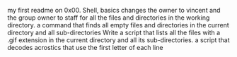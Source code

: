 my first readme on 0x00. Shell, basics
 changes the owner to vincent and the group owner to staff for all the files and directories in the working directory.
 a command that finds all empty files and directories in the current directory and all sub-directories
Write a script that lists all the files with a .gif extension in the current directory and all its sub-directories.
 a script that decodes acrostics that use the first letter of each line
